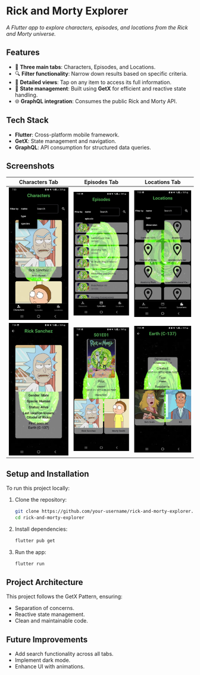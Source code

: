# Rick and Morty Explorer  
_A Flutter app to explore characters, episodes, and locations from the Rick and Morty universe._

## Features  
- 🌟 **Three main tabs**: Characters, Episodes, and Locations.  
- 🔍 **Filter functionality**: Narrow down results based on specific criteria.  
- 📖 **Detailed views**: Tap on any item to access its full information.  
- 🚀 **State management**: Built using **GetX** for efficient and reactive state handling.  
- 🌐 **GraphQL integration**: Consumes the public Rick and Morty API.  

## Tech Stack  
- **Flutter**: Cross-platform mobile framework.  
- **GetX**: State management and navigation.  
- **GraphQL**: API consumption for structured data queries.  

## Screenshots  
| Characters Tab | Episodes Tab | Locations Tab |  
|:--------------:|:------------:|:-------------:|  
| ![Characters Tab](assets/screenshots/characters_tab.jpg)   | ![Episodes Tab](assets/screenshots/episodes_tab.jpg)   | ![Locations Tab](assets/screenshots/locations_tab.jpg)   |  
| ![Character Tab](assets/screenshots/character_tab.jpg)   |  ![Episode Tab](assets/screenshots/episode_tab.jpg)  | ![Location Tab](assets/screenshots/location_tab.jpg)   |

## Setup and Installation  
To run this project locally:  
1. Clone the repository:  
   ```bash  
   git clone https://github.com/your-username/rick-and-morty-explorer.git  
   cd rick-and-morty-explorer  
2. Install dependencies:
   ```bash
   flutter pub get  
   ```
3. Run the app:
   ```bash
   flutter run
   ```
## Project Architecture
This project follows the GetX Pattern, ensuring:

- Separation of concerns.
- Reactive state management.
- Clean and maintainable code.

## Future Improvements

- Add search functionality across all tabs.
- Implement dark mode.
- Enhance UI with animations.
